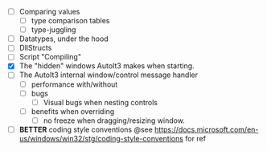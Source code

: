 * [ ] Comparing values
  * [ ] type comparison tables
  * [ ] type-juggling
* [ ] Datatypes, under the hood
* [ ] DllStructs
* [ ] Script "Compiling"
* [x] The "hidden" windows AutoIt3 makes when starting.
* [ ] The AutoIt3 internal window/control message handler
  * [ ] performance with/without
  * [ ] bugs
    * [ ] Visual bugs when nesting controls
  * [ ] benefits when overriding
    * [ ] no freeze when dragging/resizing window.
* [ ] __BETTER__ coding style conventions @see https://docs.microsoft.com/en-us/windows/win32/stg/coding-style-conventions for ref
